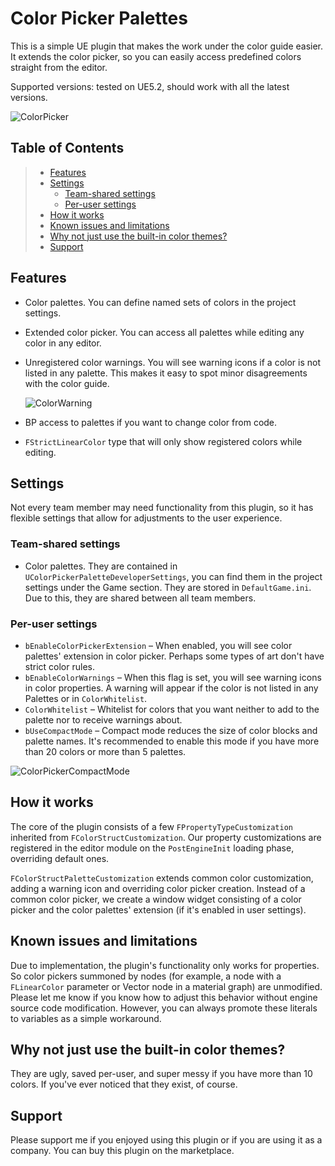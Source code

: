 # Color Picker Palettes
This is a simple UE plugin that makes the work under the color guide easier. It extends the color picker, so you can easily access predefined colors straight from the editor.

Supported versions: tested on UE5.2, should work with all the latest versions.

![ColorPicker](https://github.com/HInquisition/UEColorPickerPalette/assets/64382796/ec079e1e-5766-4a6a-ae11-eb1e445782c3)

## Table of Contents
> - [Features](#features)  
> - [Settings](#settings)
>    - [Team-shared settings](#team-shared-settings)
>    - [Per-user settings](#per-user-settings)  
> - [How it works](#how-it-works)  
> - [Known issues and limitations](#known-issues-and-limitations)
> - [Why not just use the built-in color themes?](#why-not-just-use-the-built-in-color-themes)  
> - [Support](#support)  

## Features
- Color palettes. You can define named sets of colors in the project settings.
- Extended color picker. You can access all palettes while editing any color in any editor.
- Unregistered color warnings. You will see warning icons if a color is not listed in any palette. This makes it easy to spot minor disagreements with the color guide.
   
  ![ColorWarning](https://github.com/HInquisition/UEColorPickerPalette/assets/64382796/55f0f2d8-57af-4c3f-8b44-9900fd20c6fe)
- BP access to palettes if you want to change color from code.
- `FStrictLinearColor` type that will only show registered colors while editing.
## Settings 
Not every team member may need functionality from this plugin, so it has flexible settings that allow for adjustments to the user experience.
### Team-shared settings
- Color palettes. They are contained in `UColorPickerPaletteDeveloperSettings`, you can find them in the project settings under the Game section. They are stored in `DefaultGame.ini`. Due to this, they are shared between all team members.
### Per-user settings
- `bEnableColorPickerExtension` – When enabled, you will see color palettes' extension in color picker. Perhaps some types of art don't have strict color rules.
- `bEnableColorWarnings` – When this flag is set, you will see warning icons in color properties. A warning will appear if the color is not listed in any Palettes or in `ColorWhitelist`.
- `ColorWhitelist` – Whitelist for colors that you want neither to add to the palette nor to receive warnings about.
- `bUseCompactMode` – Compact mode reduces the size of color blocks and palette names. It's recommended to enable this mode if you have more than 20 colors or more than 5 palettes.

![ColorPickerCompactMode](https://github.com/HInquisition/UEColorPickerPalette/assets/64382796/a90996e7-d4a5-47d3-9be1-7bd7c1919f42)

## How it works
The core of the plugin consists of a few `FPropertyTypeCustomization` inherited from `FColorStructCustomization`. Our property customizations are registered in the editor module on the `PostEngineInit` loading phase, overriding default ones.

`FColorStructPaletteCustomization` extends common color customization, adding a warning icon and overriding color picker creation. Instead of a common color picker, we create a window widget consisting of a color picker and the color palettes' extension (if it's enabled in user settings).

## Known issues and limitations
Due to implementation, the plugin's functionality only works for properties. So color pickers summoned by nodes (for example, a node with a `FLinearColor` parameter or Vector node in a material graph) are unmodified. Please let me know if you know how to adjust this behavior without engine source code modification. However, you can always promote these literals to variables as a simple workaround.

## Why not just use the built-in color themes?
They are ugly, saved per-user, and super messy if you have more than 10 colors. If you've ever noticed that they exist, of course.

## Support 
Please support me if you enjoyed using this plugin or if you are using it as a company. You can buy this plugin on the marketplace.
